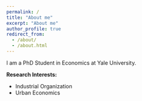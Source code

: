 ```yaml
---
permalink: /
title: "About me"
excerpt: "About me"
author_profile: true
redirect_from: 
  - /about/
  - /about.html
---
```


I am a PhD Student in Economics at Yale University. 


**Research Interests:**  
 * Industrial Organization  
 * Urban Economics

